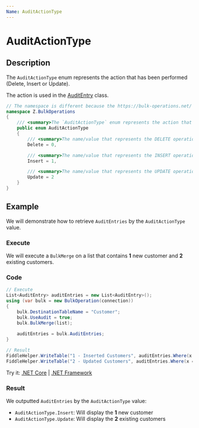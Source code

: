 ```yaml
---
Name: AuditActionType
---
```


# AuditActionType

## Description

The `AuditActionType` enum represents the action that has been performed (Delete, Insert or Update).

The action is used in the [AuditEntry](audit-entry.md) class.

```csharp
// The namespace is different because the https://bulk-operations.net/ library is used under the hood.
namespace Z.BulkOperations
{
    /// <summary>The `AuditActionType` enum represents the action that has been performed (Delete, Insert or Update). The action is used in the [AuditEntry](audit-entry.md) class.</summary>
    public enum AuditActionType
    {
        /// <summary>The name/value that represents the DELETE operation.</summary>
        Delete = 0,

        /// <summary>The name/value that represents the INSERT operation.</summary>
        Insert = 1,

        /// <summary>The name/value that represents the UPDATE operation.</summary>
        Update = 2
    }
}
```

## Example

We will demonstrate how to retrieve `AuditEntries` by the `AuditActionType` value.

### Execute

We will execute a `BulkMerge` on a list that contains **1** new customer and **2** existing customers.

### Code

```csharp
// Execute
List<AuditEntry> auditEntries = new List<AuditEntry>();
using (var bulk = new BulkOperation(connection))
{
    bulk.DestinationTableName = "Customer";
    bulk.UseAudit = true;
    bulk.BulkMerge(list);
            
    auditEntries = bulk.AuditEntries;
}

// Result
FiddleHelper.WriteTable("1 - Inserted Customers", auditEntries.Where(x => x.Action == AuditActionType.Insert));
FiddleHelper.WriteTable("2 - Updated Customers", auditEntries.Where(x => x.Action == AuditActionType.Update));
```

Try it: [.NET Core](https://dotnetfiddle.net/GcUpXO) | [.NET Framework](https://dotnetfiddle.net/ZcgoCe)

### Result

We outputted `AuditEntries` by the `AuditActionType` value:

- `AuditActionType.Insert`: Will display the **1** new customer
- `AuditActionType.Update`: Will display the **2** existing customers
